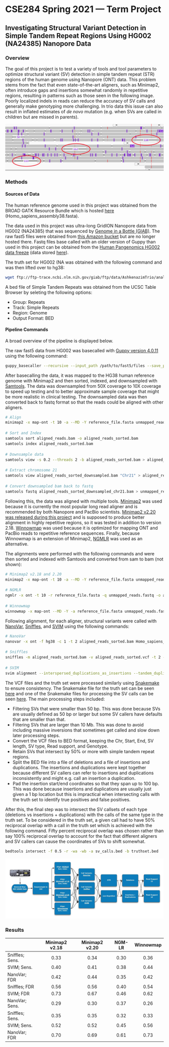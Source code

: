 # CSE284 Spring 2021 — Term Project

## Investigating Structural Variant Detection in Simple Tandem Repeat Regions Using HG002 (NA24385) Nanopore Data

### Overview

The goal of this project is to test a variety of tools and tool parameters to optimize structural variant (SV) detection in simple tandem repeat (STR) regions of the human genome using Nanopore (ONT) data. This problem stems from the fact that even state-of-the-art aligners, such as Minimap2, often introduce gaps and insertions somewhat randomly in repetitive regions, resulting in patterns such as those seen in the following image. Poorly localized indels in reads can reduce the accuracy of SV calls and generally make genotyping more challenging. In trio data this issue can also result in inflated estimates of _de novo_ mutation (e.g. when SVs are called in children but are missed in parents). 


![alt text](https://github.com/CharlesARoy/CSE284_Sp21/blob/main/misaligned_deletions.jpg?raw=true)


### Methods

#### Sources of Data

The human reference genome used in this project was obtained from the BROAD GATK Resource Bundle which is hosted [here](https://console.cloud.google.com/storage/browser/genomics-public-data/resources/broad/hg38/v0) (Homo_sapiens_assembly38.fasta).

The data used in this project was ultra-long GridION Nanopore data from HG002 (NA24385) that was sequenced by [Genome in a Bottle (GIAB)](https://www.nist.gov/programs-projects/genome-bottle). The raw fast5 files were obtained from [this Amazon bucket](https://s3-us-west-2.amazonaws.com/human-pangenomics/index.html?prefix=) but are no longer hosted there. Fastq files base called with an older version of Guppy than used in this project can be obtained from the [Human Pangenomics HG002 data freeze](https://github.com/human-pangenomics/HG002_Data_Freeze_v1.0) (data stored [here](https://s3-us-west-2.amazonaws.com/human-pangenomics/index.html?prefix=NHGRI_UCSC_panel/HG002/hpp_HG002_NA24385_son_v1/nanopore/)).

The truth set for HG002 (NA was obtained with the following command and was then lifted over to hg38:
```bash
wget ftp://ftp-trace.ncbi.nlm.nih.gov/giab/ftp/data/AshkenazimTrio/analysis/NIST_SVs_Integration_v0.6/HG002_SVs_Tier1_v0.6.vcf.gz
```

A bed file of Simple Tandem Repeats was obtained from the UCSC Table Browser by seleting the following options:
* Group: Repeats
* Track: Simple Repeats
* Region: Genome
* Output Format: BED


#### Pipeline Commands

A broad overview of the pipeline is displayed below.

The raw fast5 data from HG002 was basecalled with [Guppy version 4.0.11](https://mirror.oxfordnanoportal.com/software/analysis/ont-guppy_4.0.11_linux64.tar.gz) using the following command:
```bash
guppy_basecaller --recursive --input_path /path/to/fast5/files --save_path /output/path --config dna_r9.4.1_450bps_hac.cfg --verbose_logs --device "cuda:all"
```

After basecalling the data, it was mapped to the HG38 human reference genome with Minimap2 and then sorted, indexed, and downsampled with [Samtools](http://www.htslib.org/). The data was downsampled from 50X coverage to 10X coverage to speed up testing and to better approximate sample coverage that might be more realistic in clinical testing. The downsampled data was then converted back to fastq format so that the reads could be aligned with other aligners. 
```bash
# Align
minimap2 -x map-ont -t 10 -a --MD -Y reference_file.fasta unmapped_reads.fastq -o aligned_reads.bam

# Sort and Index
samtools sort aligned_reads.bam -o aligned_reads_sorted.bam
samtools index aligned_reads_sorted.bam

# Downsample data
samtools view -s 0.2 --threads 2 -b aligned_reads_sorted.bam > aligned_reads_sorted_downsampled.bam

# Extract chromosome 21
samtools view aligned_reads_sorted_downsampled.bam "Chr21" > aligned_reads_sorted_downsampled_chr21.bam

# Convert downsampled bam back to fastq
samtools fastq aligned_reads_sorted_downsampled_chr21.bam > unmapped_reads_downsampled_chr21.fastq
```

Following this, the data was aligned with multiple tools. [Minimap2](https://github.com/lh3/minimap2) was used because it is currently the most popular long read aligner and is recommended by both Nanopore and PacBio scientists. [Minimap2 v2.20 was released during this project](https://github.com/lh3/minimap2/blob/master/NEWS.md) and is supposed to produce better alignment in highly repetitive regions, so it was tested in addition to version 2.18. [Winnowmap](https://github.com/marbl/Winnowmap) was used because it is optimized for mapping ONT and PacBio reads to repetitive reference sequences. Finally, because Winnowmap is an extension of Minimap2, [NGMLR](https://github.com/philres/ngmlr) was used as an alternative.

The alignments were performed with the following commands and were then sorted and indexed with Samtools and converted from sam to bam (not shown):
```bash
# Minimap2 v2.18 and 2.20
minimap2 -x map-ont -t 10 -a --MD -Y reference_file.fasta unmapped_reads.fastq -o aligned_reads.bam

# NGMLR
ngmlr -x ont -t 10 -r reference_file.fasta -q unmapped_reads.fastq -o aligned_reads.sam

# Winnowmap
winnowmap -x map-ont --MD -Y -a reference_file.fasta unmapped_reads.fastq -o aligned_reads.sam
```

Following alignment, for each aligner, structural variants were called with [NanoVar](https://github.com/benoukraflab/NanoVar), [Sniffles](https://github.com/fritzsedlazeck/Sniffles), and [SVIM](https://github.com/eldariont/svim) using the following commands:
```bash
# NanoVar
nanovar -x ont -f hg38 -c 1 -t 2 aligned_reads_sorted.bam Homo_sapiens_assembly38.fasta ./nanovar_work_dir

# Sniffles
sniffles -m aligned_reads_sorted.bam -v aligned_reads_sorted.vcf -t 2 -s 1 -n -1 --genotype --cluster

# SVIM
svim alignment --interspersed_duplications_as_insertions --tandem_duplications_as_insertions --max_sv_size 10000000 ./svim_work_dir aligned_reads_sorted.bam Homo_sapiens_assembly38.fasta
```

The VCF files and the truth set were processed similarly using [Snakemake](https://snakemake.readthedocs.io/en/stable/) to ensure consistency. The Snakemake file for the truth set can be seen [here](https://github.com/CharlesARoy/CSE284_Sp21/blob/main/snakefile_preparing_truth_set) and one of the Snakemake files for processing the SV calls can be seen [here](https://github.com/CharlesARoy/CSE284_Sp21/blob/main/snakefile_post-processing_sniffles-svs). The main processing steps included:
* Filtering SVs that were smaller than 50 bp. This was done because SVs are usually defined as 50 bp or larger but some SV callers have defaults that are smaller than that.
* Filtering SVs that are larger than 10 Mb. This was done to avoid including massive inversions that sometimes get called and slow down later processing steps.
* Convert the VCF files to BED format, keeping the Chr, Start, End, SV length, SV type, Read support, and Genotype.
* Retain SVs that intersect by 50% or more with simple tandem repeat regions.
* Split the BED file into a file of deletions and a file of insertions and duplications. The insertions and duplications were kept together because different SV callers can refer to insertions and duplications inconsistently and might e.g. call an insertion a duplication.
* Pad the insertion start/end coordinates so that they span up to 100 bp. This was done because insertions and duplications are usually just given a 1 bp location but this is impractical when intersecting calls with the truth set to identify true positives and false positives. 

After this, the final step was to intersect the SV callsets of each type (deletions vs insertions + duplications) with the calls of the same type in the truth set. To be considered in the truth set, a given call had to have 50% reciprocal overlap with a call in the truth set which is achieved with the following command. Fifty percent reciprocal overlap was chosen rather than say 100% reciprocal overlap to account for the fact that different aligners and SV callers can cause the coordinates of SVs to shift somewhat.

```bash
bedtools intersect -f 0.5 -r -wa -wb -a sv_calls.bed -b truthset.bed
```


![alt text](https://github.com/CharlesARoy/CSE284_Sp21/blob/main/Flowchart.jpeg?raw=true)


### Results




|                 | Minimap2 v2.18 | Minimap2 v2.20 | NGM-LR | Winnowmap |
|-----------------|:--------------:|:--------------:|:------:|:---------:|
| Sniffles; Sens. |      0.33      |      0.34      |  0.30  |    0.36   |
|   SVIM; Sens.   |      0.40      |      0.41      |  0.38  |    0.44   |
|   NanoVar; FDR  |      0.42      |      0.44      |  0.35  |    0.42   |
|  Sniffles; FDR  |      0.56      |      0.56      |  0.40  |    0.54   |
|    SVIM; FDR    |      0.73      |      0.67      |  0.46  |    0.62   |
|  NanoVar; Sens. |      0.29      |      0.30      |  0.37  |    0.26   |
| Sniffles; Sens. |      0.35      |      0.35      |  0.32  |    0.33   |
|   SVIM; Sens.   |      0.52      |      0.52      |  0.45  |    0.56   |
|   NanoVar; FDR  |      0.70      |      0.69      |  0.61  |    0.73   |
